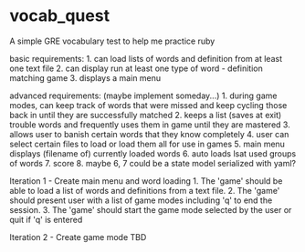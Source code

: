 vocab_quest
===========

A simple GRE vocabulary test to help me practice ruby

basic requirements:
	1. can load lists of words and definition from at least one text file
	2. can display run at least one type of word - definition matching game
	3. displays a main menu

advanced requirements: (maybe implement someday...)
	1. during game modes, can keep track of words that were missed and keep cycling those back in until they are successfully matched
	2. keeps a list (saves at exit) trouble words and frequently uses them in game until they are mastered
	3. allows user to banish certain words that they know completely
	4. user can select certain files to load or load them all for use in games
	5. main menu displays (filename of) currently loaded words
	6. auto loads lsat used groups of words
	7. score
	8. maybe 6, 7 could be a state model serialized with yaml?

Iteration 1 - Create main menu and word loading
	1. The 'game' should be able to load a list of words and definitions from a text file.
	2. The 'game' should present user with a list of game modes including 'q' to end the session.
	3. The 'game' should start the game mode selected by the user or quit if 'q' is entered

Iteration 2 - Create game mode
TBD